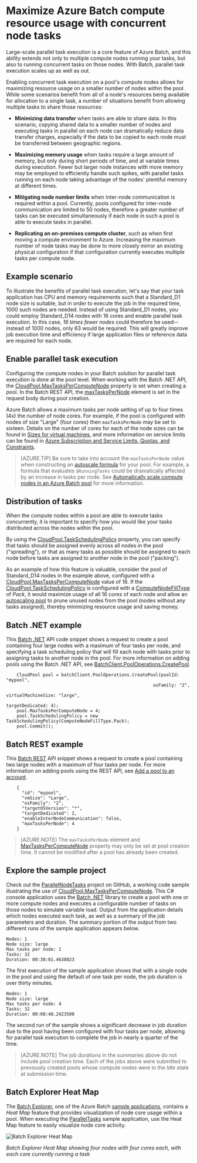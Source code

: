 <properties
   pageTitle="Maximize Batch node use with parallel tasks | Windows Azure"
   description="Increase efficiency and lower cost by using fewer compute nodes while running concurrent tasks on each node in an Azure Batch pool"
   services="batch"
   documentationCenter=".net"
   authors="mmacy"
   manager="timlt"
   editor=""/>

   <tags
   	ms.service="batch"
   	ms.date="09/30/2015"
   	wacn.date=""/>

# Maximize Azure Batch compute resource usage with concurrent node tasks

Large-scale parallel task execution is a core feature of Azure Batch, and this ability extends not only to multiple compute nodes running your tasks, but also to running concurrent tasks on those nodes. With Batch, parallel task execution scales up as well as out.

Enabling concurrent task execution on a pool's compute nodes allows for maximizing resource usage on a smaller number of nodes within the pool. While some scenarios benefit from all of a node's resources being available for allocation to a single task, a number of situations benefit from allowing multiple tasks to share those resources:

 - **Minimizing data transfer** when tasks are able to share data. In this scenario, copying shared data to a smaller number of nodes and executing tasks in parallel on each node can dramatically reduce data transfer charges, especially if the data to be copied to each node must be transferred between geographic regions.

 - **Maximizing memory usage** when tasks require a large amount of memory, but only during short periods of time, and at variable times during execution. Fewer but larger node instances with more memory may be employed to efficiently handle such spikes, with parallel tasks running on each node taking advantage of the nodes' plentiful memory at different times.

 - **Mitigating node number limits** when inter-node communication is required within a pool. Currently, pools configured for inter-node communication are limited to 50 nodes, therefore a greater number of tasks can be executed simultaneously if each node in such a pool is able to execute tasks in parallel.

 - **Replicating an on-premises compute cluster**, such as when first moving a compute environment to Azure. Increasing the maximum number of node tasks may be done to more closely mirror an existing physical configuration if that configuration currently executes multiple tasks per compute node.

## Example scenario

To illustrate the benefits of parallel task execution, let's say that your task application has CPU and memory requirements such that a Standard_D1 node size is suitable, but in order to execute the job in the required time, 1000 such nodes are needed. Instead of using Standard_D1 nodes, you could employ Standard_D14 nodes with 16 cores and enable parallel task execution. In this case, *16 times fewer nodes* could therefore be used--instead of 1000 nodes, only 63 would be required. This will greatly improve job execution time and efficiency if large application files or reference data are required for each node.

## Enable parallel task execution

Configuring the compute nodes in your Batch solution for parallel task execution is done at the pool level. When working with the Batch .NET API, the [CloudPool.MaxTasksPerComputeNode][maxtasks_net] property is set when creating a pool. In the Batch REST API, the [maxTasksPerNode][maxtasks_rest] element is set in the request body during pool creation.

Azure Batch allows a maximum tasks per node setting of up to four times (4x) the number of node cores. For example, if the pool is configured with nodes of size "Large" (four cores) then `maxTasksPerNode` may be set to sixteen. Details on the number of cores for each of the node sizes can be found in [Sizes for virtual machines](/documentation/articles/virtual-machines-size-specs), and more information on service limits can be found in [Azure Subscription and Service Limits, Quotas, and Constraints](/documentation/articles/azure-subscription-service-limits).

> [AZURE.TIP] Be sure to take into account the `maxTasksPerNode` value when constructing an [autoscale formula][enable_autoscaling] for your pool. For example, a formula that evaluates `$RunningTasks` could be dramatically affected by an increase in tasks per node. See [Automatically scale compute nodes in an Azure Batch pool](/documentation/articles/batch-automatic-scaling) for more information.

## Distribution of tasks

When the compute nodes within a pool are able to execute tasks concurrently, it is important to specify how you would like your tasks distributed across the nodes within the pool.

By using the [CloudPool.TaskSchedulingPolicy][task_schedule] property, you can specify that tasks should be assigned evenly across all nodes in the pool ("spreading"), or that as many tasks as possible should be assigned to each node before tasks are assigned to another node in the pool ("packing").

As an example of how this feature is valuable, consider the pool of Standard_D14 nodes in the example above, configured with a [CloudPool.MaxTasksPerComputeNode][maxtasks_net] value of 16. If the [CloudPool.TaskSchedulingPolicy][task_schedule] is configured with a [ComputeNodeFillType][fill_type] of *Pack*, it would maximize usage of all 16 cores of each node and allow an [autoscaling pool](./batch-automatic-scaling.md) to prune unused nodes from the pool (nodes without any tasks assigned), thereby minimizing resource usage and saving money.

## Batch .NET example

This [Batch .NET][api_net] API code snippet shows a request to create a pool containing four large nodes with a maximum of four tasks per node, and specifying a task scheduling policy that will fill each node with tasks prior to assigning tasks to another node in the pool. For more information on adding pools using the Batch .NET API, see [BatchClient.PoolOperations.CreatePool][poolcreate_net].

        CloudPool pool = batchClient.PoolOperations.CreatePool(poolId: "mypool",
        													osFamily: "2",
        													virtualMachineSize: "large",
        													targetDedicated: 4);
        pool.MaxTasksPerComputeNode = 4;
        pool.TaskSchedulingPolicy = new TaskSchedulingPolicy(ComputeNodeFillType.Pack);
        pool.Commit();

## Batch REST example

This [Batch REST][api_rest] API snippet shows a request to create a pool containing two large nodes with a maximum of four tasks per node. For more information on adding pools using the REST API, see [Add a pool to an account][maxtasks_rest].

        {
          "id": "mypool",
          "vmSize": "Large",
          "osFamily": "2",
          "targetOSVersion": "*",
          "targetDedicated": 2,
          "enableInterNodeCommunication": false,
          "maxTasksPerNode": 4
        }

> [AZURE.NOTE] The `maxTasksPerNode` element and [MaxTasksPerComputeNode][maxtasks_net] property may only be set at pool creation time. It cannot be modified after a pool has already been created.

## Explore the sample project

Check out the [ParallelNodeTasks][parallel_tasks_sample] project on GitHub, a working code sample illustrating the use of [CloudPool.MaxTasksPerComputeNode][maxtasks_net]. This C# console application uses the [Batch .NET][api_net] library to create a pool with one or more compute nodes and executes a configurable number of tasks on those nodes to simulate variable load. Output from the application details which nodes executed each task, as well as a summary of the job parameters and duration. The summary portion of the output from two different runs of the sample application appears below.

```
Nodes: 1
Node size: large
Max tasks per node: 1
Tasks: 32
Duration: 00:30:01.4638023
```

The first execution of the sample application shows that with a single node in the pool and using the default of one task per node, the job duration is over thirty minutes.

```
Nodes: 1
Node size: large
Max tasks per node: 4
Tasks: 32
Duration: 00:08:48.2423500
```

The second run of the sample shows a significant decrease in job duration due to the pool having been configured with four tasks per node, allowing for parallel task execution to complete the job in nearly a quarter of the time.

> [AZURE.NOTE] The job durations in the summaries above do not include pool creation time. Each of the jobs above were submitted to previously created pools whose compute nodes were in the *Idle* state at submission time.

## Batch Explorer Heat Map

The [Batch Explorer][batch_explorer], one of the Azure Batch [sample applications][github_samples], contains a *Heat Map* feature that provides visualization of node core usage within a pool. When executing the [ParallelTasks][parallel_tasks_sample] sample application, use the Heat Map feature to easily visualize node core activity.

![Batch Explorer Heat Map][1]

*Batch Explorer Heat Map showing four nodes with four cores each, with each core currently running a task*

[api_net]: http://msdn.microsoft.com/zh-cn/library/azure/mt348682.aspx
[api_rest]: http://msdn.microsoft.com/zh-cn/library/azure/dn820158.aspx
[batch_explorer]: http://blogs.technet.com/b/windowshpc/archive/2015/01/20/azure-batch-explorer-sample-walkthrough.aspx
[cloudpool]: https://msdn.microsoft.com/zh-cn/library/azure/microsoft.azure.batch.cloudpool.aspx
[enable_autoscaling]: https://msdn.microsoft.com/zh-cn/library/azure/dn820173.aspx
[fill_type]: https://msdn.microsoft.com/zh-cn/library/microsoft.azure.batch.common.computenodefilltype.aspx
[github_samples]: https://github.com/Azure/azure-batch-samples
[maxtasks_net]: http://msdn.microsoft.com/zh-cn/library/azure/microsoft.azure.batch.cloudpool.maxtaskspercomputenode.aspx  
[maxtasks_rest]: https://msdn.microsoft.com/zh-cn/library/azure/dn820174.aspx
[parallel_tasks_sample]: https://github.com/Azure/azure-batch-samples/tree/master/CSharp/ArticleProjects/ParallelTasks
[poolcreate_net]: https://msdn.microsoft.com/zh-cn/library/azure/microsoft.azure.batch.pooloperations.createpool.aspx
[task_schedule]: https://msdn.microsoft.com/zh-cn/library/microsoft.azure.batch.cloudpool.taskschedulingpolicy.aspx

[1]: ./media/batch-parallel-node-tasks\heat_map.png
